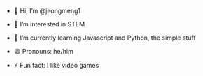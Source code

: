 - 👋 Hi, I’m @jeongmeng1
- 👀 I’m interested in STEM
- 🌱 I’m currently learning Javascript and Python, the simple stuff

- 😄 Pronouns: he/him
- ⚡ Fun fact: I like video games
